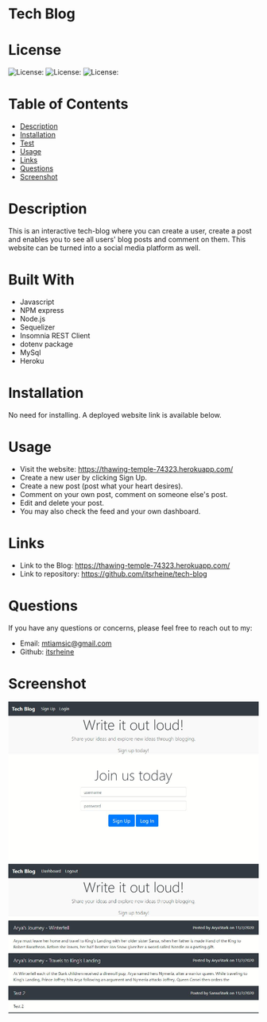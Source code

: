 # Tech Blog

# License
  
![License: ](https://img.shields.io/badge/javascript-67.7-0298c3.svg)
![License: ](https://img.shields.io/badge/handlebars-32.3-0298c3.svg)
![License: ](https://img.shields.io/badge/License:-MIT-0298c3.svg)  

# Table of Contents

- [Description](#description)
- [Installation](#installation)
- [Test](#test)
- [Usage](#usage)
- [Links](#links)
- [Questions](#questions)
- [Screenshot](#screenshot)

# Description
This is an interactive tech-blog where you can create a user, create a post and enables you to see all users' blog posts and comment on them.  This website can be turned into a social media platform as well. 

# Built With
- Javascript
- NPM express
- Node.js
- Sequelizer
- Insomnia REST Client
- dotenv package
- MySql
- Heroku

# Installation
No need for installing.  A deployed website link is available below.

# Usage
- Visit the website: https://thawing-temple-74323.herokuapp.com/
- Create a new user by clicking Sign Up.
- Create a new post (post what your heart desires).
- Comment on your own post, comment on someone else's post.
- Edit and delete your post.
- You may also check the feed and your own dashboard.

# Links
- Link to the Blog: https://thawing-temple-74323.herokuapp.com/
- Link to repository: https://github.com/itsrheine/tech-blog

# Questions
If you have any questions or concerns, please feel free to reach out to my:
- Email: [mtiamsic@gmail.com](mtiamsic@gmail.com)
- Github: [itsrheine](https://github.com/itsrheine)

# Screenshot
![Screenshot](public/assets/ss0.JPG)
![Screenshot](public/assets/ss1.JPG)
